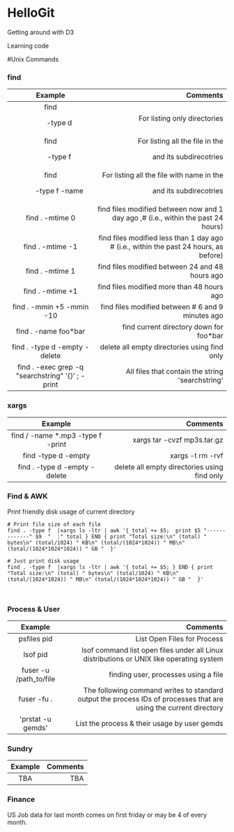 HelloGit
========
Getting around with D3

Learning code



#Unix Commands
### find

| Example           | Comments  |
|:-------------:| -----:|
|find <dir> -type d|For listing only directories|
|find <dir> -type f |For listing all the file in the <dir> and its subdirecotries|
|find <dir> -type f -name <filename>|For listing all the file with name <filename> in the <dir> and its subdirecotries|
|find . -mtime 0  |find files modified between now and 1 day ago ,# (i.e., within the past 24 hours)|
|find . -mtime -1|find files modified less than 1 day ago # (i.e., within the past 24 hours, as before)|
|find . -mtime 1   |find files modified between 24 and 48 hours ago|
|find . -mtime +1|find files modified more than 48 hours ago|
|find . -mmin +5 -mmin -10|find files modified between   # 6 and 9 minutes ago|
|find . -name foo\*bar|find current directory down for foo*bar|   
|find . -type d -empty -delete|delete all empty directories using find only|
|find . -exec grep -q "searchstring" '{}' \; -print|All files that contain the string 'searchstring'|

### xargs

| Example           | Comments  |
|:-------------:| -----:|
| find / -name *.mp3 -type f -print | xargs tar -cvzf mp3s.tar.gz		|zipping all the *.mp3 file to a tar file|
| find -type d -empty | xargs -t rm -rvf		| delete all empty directories using xargs|
|find . -type d -empty -delete|delete all empty directories using find only|


### Find & AWK

Print friendly disk usage of current directory

```
# Print file size of each file
find . -type f  |xargs ls -ltr | awk '{ total += $5;  print $5 "-------------" $9  "  :" total } END { print "Total size:\n" (total) " bytes\n" (total/1024) " KB\n" (total/(1024*1024)) " MB\n" (total/(1024*1024*1024)) " GB "  }'

# Just print disk usage
find . -type f  |xargs ls -ltr | awk '{ total += $5; } END { print "Total size:\n" (total) " bytes\n" (total/1024) " KB\n" (total/(1024*1024)) " MB\n" (total/(1024*1024*1024)) " GB "  }'



```

### Process & User
|Example           |Comments  |
|:-------------:| -----:|
| psfiles pid|List Open Files for Process|
| lsof pid|lsof command list open files under all Linux distributions or UNIX like operating system|
|fuser -u /path_to/file|finding user, processes using a file|
|fuser -fu .|The following command writes to standard output the process IDs of processes that are using the current directory|
|'prstat -u gemds' |List the process & their usage by user gemds|


### Sundry
|Example           |Comments  |
|:-------------:| -----:|
|TBA|TBA|



### Finance

US Job data for last month comes on first friday or may be 4 of every month.
